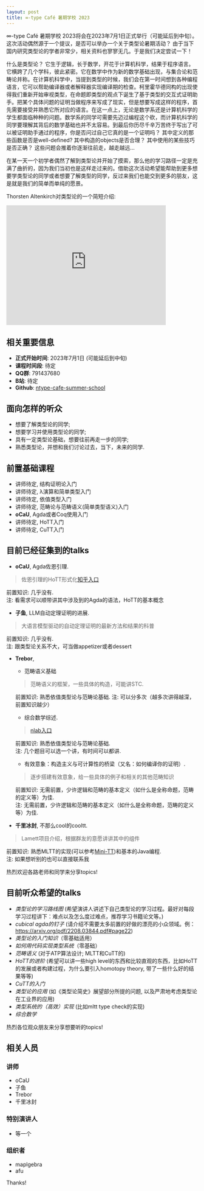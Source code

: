 ```yaml
---
layout: post
title: ∞-type Café 暑期学校 2023
---
```


∞-type Café 暑期学校 2023将会在2023年7月1日正式举行（可能延后到中旬）。这次活动偶然源于一个提议，是否可以举办一个关于类型论暑期活动？ 由于当下国内研究类型论的学者非常少，相关资料也寥寥无几。于是我们决定尝试一下！

什么是类型论？ 它生于逻辑，长于数学，开花于计算机科学，结果于程序语言。它横跨了几个学科，彼此紧密。它在数学中作为新的数学基础出现，与集合论和范畴论并称。在计算机科学中，当提到类型的时候，我们会在第一时间想到各种编程语言，它可以帮助编译器或者解释器实现编译期的检查。柯里霍华德同构的出现使得我们重新开始审视类型，在命题即类型的观点下诞生了基于类型的交互式证明助手。把某个具体问题的证明当做程序来写成了现实，但是想要写成这样的程序，首先需要接受并熟悉它所对应的语言。在这一点上，无论是数学系还是计算机科学的学生都面临种种的问题。数学系的同学可需要先迈过编程这个砍，而计算机科学的同学要理解其背后的数学基础也并不太容易。到最后你历尽千辛万苦终于写出了可以被证明助手通过的程序，你是否问过自己它真的是一个证明吗？ 其中定义的那些函数是否是well-defined? 其中构造的objects是否合理？ 其中使用的某些技巧是否正确？ 这些问题会推着你逐渐往前走，越走越远...

在某一天一个初学者偶然了解到类型论并开始了摸索，那么他的学习路径一定是充满了曲折的，因为我们当初也是这样走过来的。借助这次活动希望能帮助到更多想要学类型论的同学或者想要了解类型的同学，反过来我们也能交到更多的朋友，这是就是我们的简单而单纯的愿景。 

Thorsten Altenkirch对类型论的一个简短介绍:
<iframe width="420" height="315" src="https://player.bilibili.com/player.html?aid=229312966&bvid=BV1o8411f7Xt&cid=1150574396&page=1" frameborder="0" allowfullscreen></iframe>

## 相关重要信息

* **正式开始时间**: 2023年7月1日 (可能延后到中旬)
* **课程时间段**: 待定
* **QQ群**: 791437680
* **B站**: 待定
* **Github**: [ntype-cafe-summer-school](https://github.com/m4p1e/ntype-cafe-summer-school)

## 面向怎样的听众
* 想要了解类型论的同学;
* 想要学习并使用类型论的同学;
* 具有一定类型论基础，想要往前再走一步的同学;
* 熟悉类型论，并想和我们讨论过去，当下，未来的同学.


## 前置基础课程
* 讲师待定, 结构证明论入门
* 讲师待定, λ演算和简单类型入门
* 讲师待定, 依值类型入门
* 讲师待定, 范畴论与范畴语义(简单类型语义)入门
* **oCaU**, Agda或者Coq使用入门
* 讲师待定, HoTT入门
* 讲师待定, CuTT入门


## 目前已经征集到的talks

* **oCaU**, Agda佐恩引理.<br>
> 佐恩引理的HoTT形式化[知乎入口](https://zhuanlan.zhihu.com/p/629641633)<br>

前置知识: 几乎没有. <br>
注: 看需求可以顺带讲其中涉及到的Agda的语法，HoTT的基本概念

* **子鱼**, LLM自动定理证明的进展.<br>
> 大语言模型驱动的自动定理证明的最新方法和结果的科普<br>

前置知识: 几乎没有.<br>
注: 跟类型论关系不大，可当做appetizer或者dessert

* **Trebor**, 
    * 范畴语义基础 <br>
    > 范畴语义的框架，一些具体的构造，可能讲STC. <br>
    
    前置知识: 熟悉依值类型论与范畴论基础.
    注: 可以分多次（越多次讲得越深，前置知识越少）

    * 综合数学综述.<br>
    > [nlab入口](https://ncatlab.org/nlab/show/synthetic+mathematics) <br>

    前置知识: 熟悉依值类型论与范畴论基础.<br>
    注: 几个题目可以选一个讲，有时间可以都讲.

    * 有效意象：构造主义与可计算性的桥梁（又名：如何编译你的证明）.<br>
    > 逐步搭建有效意象，给一些具体的例子和相关的其他范畴知识<br>

    前置知识: 无需前置，少许逻辑和范畴的基本定义（如什么是全称命题，范畴的定义等）为佳.<br>
    注: 无需前置，少许逻辑和范畴的基本定义（如什么是全称命题，范畴的定义等）为佳.

* **千里冰封**, 不那么cool的cooltt.<br>
> Lamett项目介绍，根据群友的意愿讲讲其中的组件<br>

前置知识: 熟悉MLTT的实现(可以参考[Mini-TT](https://github.com/kino3/Mini-TT))和基本的Java编程.<br>
注: 如果想听别的也可以直接联系我


热烈欢迎各路老师和同学来分享topics!

## 目前听众希望的talks
* *类型论的学习路线图* (希望演讲人讲述下自己类型论的学习过程。最好对每段学习过程讲下：难点以及怎么度过难点，推荐学习书籍论文等。)
* *cubical agda的钉子* (请介绍不需要太多前置的好做的漂亮的小众领域。例：https://arxiv.org/pdf/2208.03844.pdf#page22)
* *类型论的入门知识*（零基础适用）
* *如何用代码实现类型系统*（零基础）
* *范畴语义* (对于ATP算法设计; MLTT和CuTT的)
* *HoTT的进阶* (希望可以讲一些high level的东西和比较直观的东西，比如HoTT的发展或者构建过程，为什么要引入homotopy theory,  带了一些什么好的结果等等)
* *CuTT的入门*
* *类型论的应用* (如《类型论简史》展望部分所提的问题, 以及严肃地考虑类型论在工业界的应用)
* *类型系统的（高效）实现* (比如mltt type check的实现)
* *综合数学*

热烈各位观众朋友来分享想要听的topics!

## 相关人员
### 讲师
* oCaU
* 子鱼
* Trebor
* 千里冰封

### 特别演讲人
* 等一个

### 组织者

* maplgebra
* afu

Thanks!
